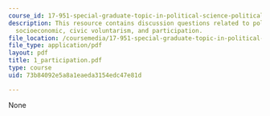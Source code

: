 ```yaml
---
course_id: 17-951-special-graduate-topic-in-political-science-political-behavior-fall-2005
description: This resource contains discussion questions related to political acts,
  socioeconomic, civic voluntarism, and participation.
file_location: /coursemedia/17-951-special-graduate-topic-in-political-science-political-behavior-fall-2005/73b84092e5a8a1eaeda3154edc47e81d_1_participation.pdf
file_type: application/pdf
layout: pdf
title: 1_participation.pdf
type: course
uid: 73b84092e5a8a1eaeda3154edc47e81d

---
```

None